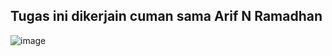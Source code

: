 ## Tugas ini dikerjain cuman sama Arif N Ramadhan

![image](https://github.com/arifnrrmdn/uas-pmw/assets/91766087/8d7c54de-d79a-4234-a403-33c529ea0fbd)
